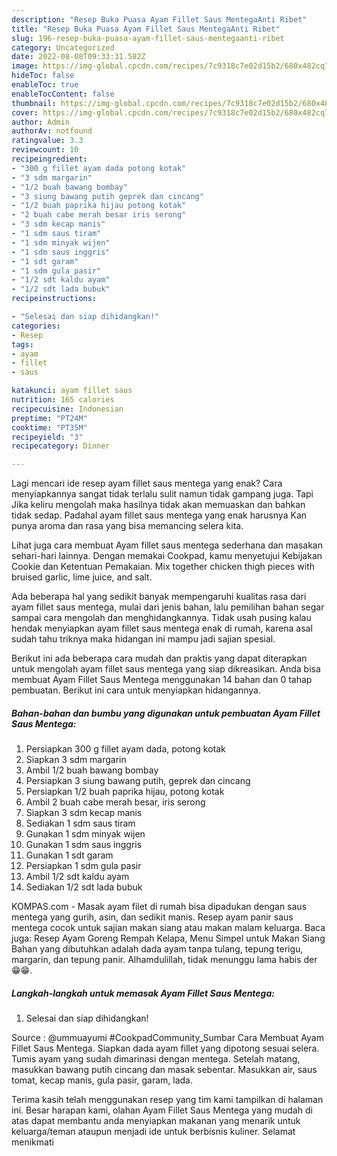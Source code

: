 ```yaml
---
description: "Resep Buka Puasa Ayam Fillet Saus MentegaAnti Ribet"
title: "Resep Buka Puasa Ayam Fillet Saus MentegaAnti Ribet"
slug: 196-resep-buka-puasa-ayam-fillet-saus-mentegaanti-ribet
category: Uncategorized
date: 2022-08-08T09:33:31.582Z
image: https://img-global.cpcdn.com/recipes/7c9318c7e02d15b2/680x482cq70/ayam-fillet-saus-mentega-foto-resep-utama.jpg
hideToc: false
enableToc: true
enableTocContent: false
thumbnail: https://img-global.cpcdn.com/recipes/7c9318c7e02d15b2/680x482cq70/ayam-fillet-saus-mentega-foto-resep-utama.jpg
cover: https://img-global.cpcdn.com/recipes/7c9318c7e02d15b2/680x482cq70/ayam-fillet-saus-mentega-foto-resep-utama.jpg
author: Admin
authorAv: notfound
ratingvalue: 3.3
reviewcount: 10
recipeingredient:
- "300 g fillet ayam dada potong kotak"
- "3 sdm margarin"
- "1/2 buah bawang bombay"
- "3 siung bawang putih geprek dan cincang"
- "1/2 buah paprika hijau potong kotak"
- "2 buah cabe merah besar iris serong"
- "3 sdm kecap manis"
- "1 sdm saus tiram"
- "1 sdm minyak wijen"
- "1 sdm saus inggris"
- "1 sdt garam"
- "1 sdm gula pasir"
- "1/2 sdt kaldu ayam"
- "1/2 sdt lada bubuk"
recipeinstructions:

- "Selesai dan siap dihidangkan!"
categories:
- Resep
tags:
- ayam
- fillet
- saus

katakunci: ayam fillet saus 
nutrition: 165 calories
recipecuisine: Indonesian
preptime: "PT24M"
cooktime: "PT35M"
recipeyield: "3"
recipecategory: Dinner

---
```



Lagi mencari ide resep ayam fillet saus mentega yang enak? Cara menyiapkannya sangat tidak terlalu sulit namun tidak gampang juga. Tapi Jika keliru mengolah maka hasilnya tidak akan memuaskan dan bahkan tidak sedap. Padahal ayam fillet saus mentega yang enak harusnya Kan punya aroma dan rasa yang bisa memancing selera kita.


Lihat juga cara membuat Ayam fillet saus mentega sederhana dan masakan sehari-hari lainnya. Dengan memakai Cookpad, kamu menyetujui Kebijakan Cookie dan Ketentuan Pemakaian. Mix together chicken thigh pieces with bruised garlic, lime juice, and salt.

Ada beberapa hal yang sedikit banyak mempengaruhi kualitas rasa dari ayam fillet saus mentega, mulai dari jenis bahan, lalu pemilihan bahan segar sampai cara mengolah dan menghidangkannya. Tidak usah pusing kalau hendak menyiapkan ayam fillet saus mentega enak di rumah, karena asal sudah tahu triknya maka hidangan ini mampu jadi sajian spesial.


Berikut ini ada beberapa cara mudah dan praktis yang dapat diterapkan untuk mengolah ayam fillet saus mentega yang siap dikreasikan. Anda bisa membuat Ayam Fillet Saus Mentega menggunakan 14 bahan dan 0 tahap pembuatan. Berikut ini cara untuk menyiapkan hidangannya.

<!--inarticleads1-->

##### Bahan-bahan dan bumbu yang digunakan untuk pembuatan Ayam Fillet Saus Mentega:

1. Persiapkan 300 g fillet ayam dada, potong kotak
1. Siapkan 3 sdm margarin
1. Ambil 1/2 buah bawang bombay
1. Persiapkan 3 siung bawang putih, geprek dan cincang
1. Persiapkan 1/2 buah paprika hijau, potong kotak
1. Ambil 2 buah cabe merah besar, iris serong
1. Siapkan 3 sdm kecap manis
1. Sediakan 1 sdm saus tiram
1. Gunakan 1 sdm minyak wijen
1. Gunakan 1 sdm saus inggris
1. Gunakan 1 sdt garam
1. Persiapkan 1 sdm gula pasir
1. Ambil 1/2 sdt kaldu ayam
1. Sediakan 1/2 sdt lada bubuk


KOMPAS.com - Masak ayam filet di rumah bisa dipadukan dengan saus mentega yang gurih, asin, dan sedikit manis. Resep ayam panir saus mentega cocok untuk sajian makan siang atau makan malam keluarga. Baca juga: Resep Ayam Goreng Rempah Kelapa, Menu Simpel untuk Makan Siang Bahan yang dibutuhkan adalah dada ayam tanpa tulang, tepung terigu, margarin, dan tepung panir. Alhamdulillah, tidak menunggu lama habis der 😁😁. 

<!--inarticleads2-->

##### Langkah-langkah untuk memasak Ayam Fillet Saus Mentega:


1. Selesai dan siap dihidangkan!

Source : @ummuayumi #CookpadCommunity_Sumbar Cara Membuat Ayam Fillet Saus Mentega. Siapkan dada ayam fillet yang dipotong sesuai selera. Tumis ayam yang sudah dimarinasi dengan mentega. Setelah matang, masukkan bawang putih cincang dan masak sebentar. Masukkan air, saus tomat, kecap manis, gula pasir, garam, lada. 

Terima kasih telah menggunakan resep yang tim kami tampilkan di halaman ini. Besar harapan kami, olahan Ayam Fillet Saus Mentega yang mudah di atas dapat membantu anda menyiapkan makanan yang menarik untuk keluarga/teman ataupun menjadi ide untuk berbisnis kuliner. Selamat menikmati
